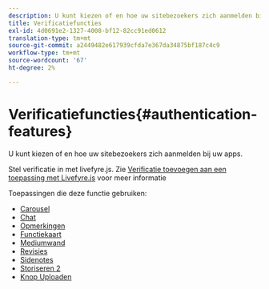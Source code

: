 ```yaml
---
description: U kunt kiezen of en hoe uw sitebezoekers zich aanmelden bij uw apps.
title: Verificatiefuncties
exl-id: 4d0691e2-1327-4008-bf12-82cc91ed0612
translation-type: tm+mt
source-git-commit: a2449482e617939cfda7e367da34875bf187c4c9
workflow-type: tm+mt
source-wordcount: '67'
ht-degree: 2%

---
```


# Verificatiefuncties{#authentication-features}

U kunt kiezen of en hoe uw sitebezoekers zich aanmelden bij uw apps.

Stel verificatie in met livefyre.js. Zie [Verificatie toevoegen aan een toepassing met Livefyre.js](/help/implementation/c-getting-started/c-implementation-process/c-using-livefyre.js-to-create-customize-and-use-apps-on-your-site.md) voor meer informatie

Toepassingen die deze functie gebruiken:

* [Carousel](../c-about-apps/c-carousel-app/c-carousel-app.md#c_carousel_app)
* [Chat](../c-about-apps/c-chat-app/c-chat-app.md#c_chat_app)
* [Opmerkingen](/help/using/c-about-apps/c-comments/c-comments.md)
* [Functiekaart](../c-about-apps/c-feature-card-app/c-feature-card-app.md#c_feature_card_app)
* [Mediumwand](../c-about-apps/c-media-wall-app/c-media-wall-app.md#c_media_wall_app)
* [Revisies](../c-about-apps/c-reviews-app/c-reviews-app.md#c_reviews_app)
* [Sidenotes](../c-about-apps/c-sidenotes-app/c-sidenotes-app.md#c_sidenotes_app)
* [Storiseren 2](../c-about-apps/c-storify2/c-storify2.md#c_storify2)
* [Knop Uploaden](../c-about-apps/c-upload-button-app/c-upload-button-app.md#c_upload_button_app)
